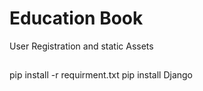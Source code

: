 # Education Book
User Registration and static Assets

##
pip install -r requirment.txt
pip install Django

